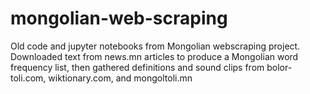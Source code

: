 # mongolian-web-scraping

Old code and jupyter notebooks from Mongolian webscraping project. Downloaded text from news.mn articles to produce a Mongolian word frequency list, then gathered definitions and sound clips from bolor-toli.com, wiktionary.com, and mongoltoli.mn
